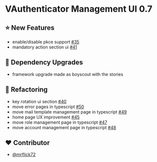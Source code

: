 # VAuthenticator Management UI 0.7

## :star: New Features

- enable/disable pkce support [#35](https://github.com/VAuthenticator/vauthenticator-management-ui/issues/35)
- mandatory action section ui [#41](https://github.com/VAuthenticator/vauthenticator-management-ui/issues/41)

## :hammer: Dependency Upgrades

- framework upgrade made as boyscout with the stories 

## :art: Refactoring
- key rotation ui section [#40](https://github.com/VAuthenticator/vauthenticator-management-ui/issues/40)
- move error pages in typescript [#50](https://github.com/VAuthenticator/vauthenticator-management-ui/issues/50)
- move mail template management page in typescript [#49](https://github.com/VAuthenticator/vauthenticator-management-ui/issues/49)
- home page UX improvement [#45](https://github.com/VAuthenticator/vauthenticator-management-ui/issues/45)
- move role management page in typescript [#47](https://github.com/VAuthenticator/vauthenticator-management-ui/issues/47)
- move account management page in typescript [#48](https://github.com/VAuthenticator/vauthenticator-management-ui/issues/48)

## :heart: Contributor

- [@mrflick72](https://github.com/mrFlick72)